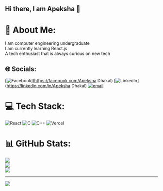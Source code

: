 ## Hi there, I am Apeksha 👋
# 💫 About Me:
I am computer engineering undergraduate<br> 
I am currently learning React.js<br>
A tech enthusiast that is always curious on new tech


## 🌐 Socials:
[![Facebook](https://img.shields.io/badge/Facebook-%231877F2.svg?logo=Facebook&logoColor=white)](https://facebook.com/Apeksha Dhakal) [![LinkedIn](https://img.shields.io/badge/LinkedIn-%230077B5.svg?logo=linkedin&logoColor=white)](https://linkedin.com/in/Apeksha Dhakal) [![email](https://img.shields.io/badge/Email-D14836?logo=gmail&logoColor=white)](mailto:apekshyadhakal06@gmail.com) 

# 💻 Tech Stack:
![React](https://img.shields.io/badge/react-%2320232a.svg?style=for-the-badge&logo=react&logoColor=%2361DAFB) ![C](https://img.shields.io/badge/c-%2300599C.svg?style=for-the-badge&logo=c&logoColor=white) ![C++](https://img.shields.io/badge/c++-%2300599C.svg?style=for-the-badge&logo=c%2B%2B&logoColor=white) ![Vercel](https://img.shields.io/badge/vercel-%23000000.svg?style=for-the-badge&logo=vercel&logoColor=white)
# 📊 GitHub Stats:
![](https://github-readme-stats.vercel.app/api?username=Apeksha-hash&theme=calm_pink&hide_border=false&include_all_commits=false&count_private=false)<br/>
![](https://nirzak-streak-stats.vercel.app/?user=Apeksha-hash&theme=calm_pink&hide_border=false)<br/>
![](https://github-readme-stats.vercel.app/api/top-langs/?username=Apeksha-hash&theme=calm_pink&hide_border=false&include_all_commits=false&count_private=false&layout=compact)

---
[![](https://visitcount.itsvg.in/api?id=Apeksha-hash&icon=0&color=0)](https://visitcount.itsvg.in)
